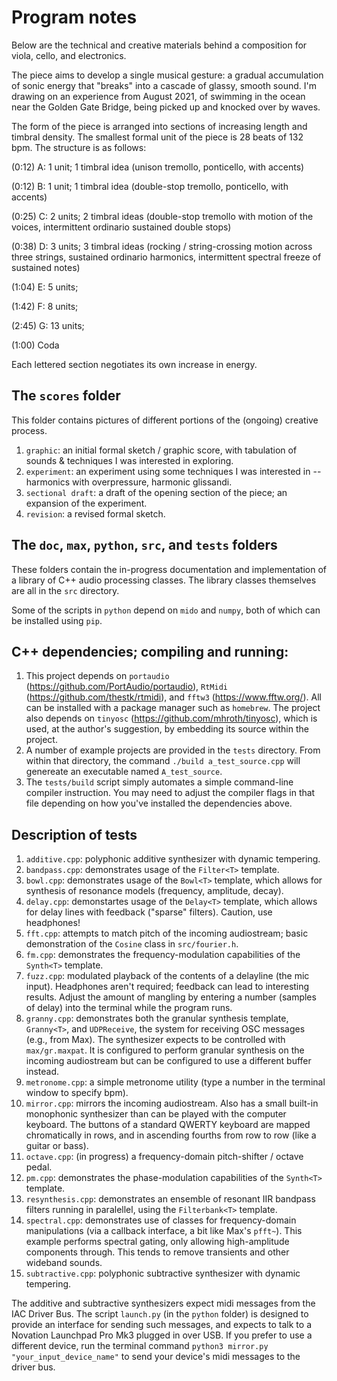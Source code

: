 # Program notes
Below are the technical and creative materials behind a composition for viola, cello, and electronics. 

The piece aims to develop a single musical gesture: a gradual accumulation of sonic energy that "breaks" into a cascade of glassy, smooth sound. I'm drawing on an experience from August 2021, of swimming in the ocean near the Golden Gate Bridge, being picked up and knocked over by waves. 

The form of the piece is arranged into sections of increasing length and timbral density. The smallest formal unit of the piece is 28 beats of 132 bpm. The structure is as follows:

(0:12) A: 1 unit; 1 timbral idea (unison tremollo, ponticello, with accents)

(0:12) B: 1 unit; 1 timbral idea (double-stop tremollo, ponticello, with accents)

(0:25) C: 2 units; 2 timbral ideas (double-stop tremollo with motion of the voices, intermittent ordinario sustained double stops)

(0:38) D: 3 units; 3 timbral ideas (rocking / string-crossing motion across three strings, sustained ordinario harmonics, intermittent spectral freeze of sustained notes)

(1:04) E: 5 units; 

(1:42) F: 8 units;

(2:45) G: 13 units;

(1:00) Coda

Each lettered section negotiates its own increase in energy. 

## The `scores` folder
This folder contains pictures of different portions of the (ongoing) creative process. 

1. `graphic`: an initial formal sketch / graphic score, with tabulation of sounds & techniques I was interested in exploring. 
2. `experiment`: an experiment using some techniques I was interested in -- harmonics with overpressure, harmonic glissandi.
3. `sectional draft`: a draft of the opening section of the piece; an expansion of the experiment. 
4. `revision`: a revised formal sketch. 


## The `doc`, `max`, `python`, `src`, and `tests` folders
These folders contain the in-progress documentation and implementation of a library of C++ audio processing classes. The library classes themselves are all in the `src` directory. 

Some of the scripts in `python` depend on `mido` and `numpy`, both of which can be installed using `pip`.


## C++ dependencies; compiling and running:
1. This project depends on `portaudio` (https://github.com/PortAudio/portaudio),  `RtMidi` (https://github.com/thestk/rtmidi), and `fftw3` (https://www.fftw.org/). All can be installed with a package manager such as `homebrew`. The project also depends on `tinyosc` (https://github.com/mhroth/tinyosc), which is used, at the author's suggestion, by embedding its source within the project. 
2. A number of example projects are provided in the `tests` directory. From within that directory, the command `./build a_test_source.cpp` will genereate an executable named `A_test_source`.
3. The `tests/build` script simply automates a simple command-line compiler instruction. You may need to adjust the compiler flags in that file depending on how you've installed the dependencies above.  


## Description of tests
1. `additive.cpp`: polyphonic additive synthesizer with dynamic tempering. 
2. `bandpass.cpp`: demonstrates usage of the `Filter<T>` template.
3. `bowl.cpp`: demonstrates usage of the `Bowl<T>` template, which allows for synthesis of resonance models (frequency, amplitude, decay).
4. `delay.cpp`: demonstartes usage of the `Delay<T>` template, which allows for delay lines with feedback ("sparse" filters). Caution, use headphones!
5. `fft.cpp`: attempts to match pitch of the incoming audiostream; basic demonstration of the `Cosine` class in `src/fourier.h`.
6. `fm.cpp`: demonstrates the frequency-modulation capabilities of the `Synth<T>` template. 
7. `fuzz.cpp`: modulated playback of the contents of a delayline (the mic input). Headphones aren't required; feedback can lead to interesting results. Adjust the amount of mangling by entering a number (samples of delay) into the terminal while the program runs. 
8. `granny.cpp`: demonstrates both the granular synthesis template, `Granny<T>`, and `UDPReceive`, the system for receiving OSC messages (e.g., from Max). The synthesizer expects to be controlled with `max/gr.maxpat`. It is configured to perform granular synthesis on the incoming audiostream but can be configured to use a different buffer instead.
9. `metronome.cpp`: a simple metronome utility (type a number in the terminal window to specify bpm). 
10. `mirror.cpp`: mirrors the incoming audiostream. Also has a small built-in monophonic synthesizer than can be played with the computer keyboard. The buttons of a standard QWERTY keyboard are mapped chromatically in rows, and in ascending fourths from row to row (like a guitar or bass).
11. `octave.cpp`: (in progress) a frequency-domain pitch-shifter / octave pedal. 
12. `pm.cpp`: demonstrates the phase-modulation capabilities of the `Synth<T>` template. 
13. `resynthesis.cpp`: demonstrates an ensemble of resonant IIR bandpass filters running in paralellel, using the `Filterbank<T>` template.
14. `spectral.cpp`: demonstrates use of classes for frequency-domain manipulations (via a callback interface, a bit like Max's `pfft~`). This example performs spectral gating, only allowing high-amplitude components through. This tends to remove transients and other wideband sounds. 
15. `subtractive.cpp`: polyphonic subtractive synthesizer with dynamic tempering. 

The additive and subtractive synthesizers expect midi messages from the IAC Driver Bus. The script `launch.py` (in the `python` folder) is designed to provide an interface for sending such messages, and expects to talk to a Novation Launchpad Pro Mk3 plugged in over USB. If you prefer to use a different device, run the terminal command `python3 mirror.py "your_input_device_name"` to send your device's midi messages to the driver bus. 